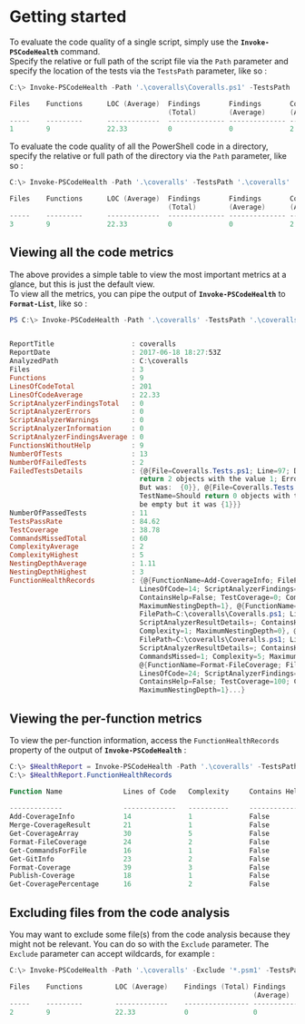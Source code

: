 # Getting started  

To evaluate the code quality of a single script, simply use the **`Invoke-PSCodeHealth`** command.  
Specify the relative or full path of the script file via the `Path` parameter and specify the location of the tests via the `TestsPath` parameter, like so :  

```powershell
C:\> Invoke-PSCodeHealth -Path '.\coveralls\Coveralls.ps1' -TestsPath '.\coveralls'

Files    Functions      LOC (Average)  Findings       Findings       Complexity    Test Coverage
                                       (Total)        (Average)      (Average)                  
-----    ---------      -------------  -------------- -------------- ------------- -------------
1        9              22.33          0              0              2             39.58 %      

```  

To evaluate the code quality of all the PowerShell code in a directory, specify the relative or full path of the directory via the `Path` parameter, like so :  

```powershell
C:\> Invoke-PSCodeHealth -Path '.\coveralls' -TestsPath '.\coveralls'

Files    Functions      LOC (Average)  Findings       Findings       Complexity    Test Coverage
                                       (Total)        (Average)      (Average)                  
-----    ---------      -------------  -------------- -------------- ------------- -------------
3        9              22.33          0              0              2             38.78 %      

```  
## Viewing all the code metrics  

The above provides a simple table to view the most important metrics at a glance, but this is just the default view.  
To view all the metrics, you can pipe the output of **`Invoke-PSCodeHealth`** to **`Format-List`**, like so :  

```powershell
PS C:\> Invoke-PSCodeHealth -Path '.\coveralls' -TestsPath '.\coveralls' | Format-List


ReportTitle                   : coveralls
ReportDate                    : 2017-06-18 18:27:53Z
AnalyzedPath                  : C:\coveralls
Files                         : 3
Functions                     : 9
LinesOfCodeTotal              : 201
LinesOfCodeAverage            : 22.33
ScriptAnalyzerFindingsTotal   : 0
ScriptAnalyzerErrors          : 0
ScriptAnalyzerWarnings        : 0
ScriptAnalyzerInformation     : 0
ScriptAnalyzerFindingsAverage : 0
FunctionsWithoutHelp          : 9
NumberOfTests                 : 13
NumberOfFailedTests           : 2
FailedTestsDetails            : {@{File=Coveralls.Tests.ps1; Line=97; Describe=Get-CoverageArray; TestName=Should 
                                return 2 objects with the value 1; ErrorMessage=Expected: {2}
                                But was:  {0}}, @{File=Coveralls.Tests.ps1; Line=100; Describe=Get-CoverageArray; 
                                TestName=Should return 0 objects with the value 0; ErrorMessage=Expected: value to 
                                be empty but it was {1}}}
NumberOfPassedTests           : 11
TestsPassRate                 : 84.62
TestCoverage                  : 38.78
CommandsMissedTotal           : 60
ComplexityAverage             : 2
ComplexityHighest             : 5
NestingDepthAverage           : 1.11
NestingDepthHighest           : 3
FunctionHealthRecords         : {@{FunctionName=Add-CoverageInfo; FilePath=C:\coveralls\Coveralls.ps1; 
                                LinesOfCode=14; ScriptAnalyzerFindings=0; ScriptAnalyzerResultDetails=; 
                                ContainsHelp=False; TestCoverage=0; CommandsMissed=3; Complexity=1; 
                                MaximumNestingDepth=1}, @{FunctionName=Merge-CoverageResult; 
                                FilePath=C:\coveralls\Coveralls.ps1; LinesOfCode=21; ScriptAnalyzerFindings=0; 
                                ScriptAnalyzerResultDetails=; ContainsHelp=False; TestCoverage=0; CommandsMissed=6; 
                                Complexity=1; MaximumNestingDepth=0}, @{FunctionName=Get-CoverageArray; 
                                FilePath=C:\coveralls\Coveralls.ps1; LinesOfCode=30; ScriptAnalyzerFindings=0; 
                                ScriptAnalyzerResultDetails=; ContainsHelp=False; TestCoverage=94.44; 
                                CommandsMissed=1; Complexity=5; MaximumNestingDepth=3}, 
                                @{FunctionName=Format-FileCoverage; FilePath=C:\coveralls\Coveralls.ps1; 
                                LinesOfCode=24; ScriptAnalyzerFindings=0; ScriptAnalyzerResultDetails=; 
                                ContainsHelp=False; TestCoverage=100; CommandsMissed=0; Complexity=2; 
                                MaximumNestingDepth=1}...}
```
## Viewing the per-function metrics  

To view the per-function information, access the `FunctionHealthRecords` property of the output of **`Invoke-PSCodeHealth`** :

```powershell
C:\> $HealthReport = Invoke-PSCodeHealth -Path '.\coveralls' -TestsPath '.\coveralls'
C:\> $HealthReport.FunctionHealthRecords

Function Name               Lines of Code   Complexity     Contains Help  Test Coverage  ScriptAnalyzer
                                                                                            Findings   
-------------               -------------   ----------     -------------  -------------  --------------
Add-CoverageInfo            14              1              False          0 %                  0       
Merge-CoverageResult        21              1              False          0 %                  0       
Get-CoverageArray           30              5              False          94.44 %              0       
Format-FileCoverage         24              2              False          100 %                0       
Get-CommandsForFile         16              1              False          100 %                0       
Get-GitInfo                 23              2              False          0 %                  0       
Format-Coverage             39              3              False          0 %                  0       
Publish-Coverage            18              1              False          0 %                  0       
Get-CoveragePercentage      16              2              False          100 %                0       

```
## Excluding files from the code analysis  

You may want to exclude some file(s) from the code analysis because they might not be relevant. You can do so with the `Exclude` parameter. The `Exclude` parameter can accept wildcards, for example :  

```powershell
C:\> Invoke-PSCodeHealth -Path '.\coveralls' -Exclude '*.psm1' -TestsPath '.\coveralls'

Files    Functions        LOC (Average)    Findings (Total) Findings         Complexity       Test Coverage  
                                                            (Average)        (Average)                       
-----    ---------        -------------    ---------------- ---------------- ---------------- -------------  
2        9                22.33            0                0                2                39.58 %        

```
